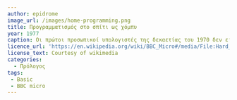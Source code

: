 ```yaml
---
author: epidrome
image_url: /images/home-programming.png
title: Προγραμματισμός στο σπίτι ως χόμπυ 
year: 1977
caption: Οι πρώτοι προσωπικοί υπολογιστές της δεκαετίας του 1970 δεν είχαν κάποιο γραφικό περιβάλλον για το λειτουργικό σύστημα, αντίθετα είχαν γραμμή εντολών καθώς και έναν μεταγλωττιστή ως βασική διάδραση με τον χρήστη, με αποτέλεσμα μια ολόκληρη γενιά που μεγάλωσε με αυτούς τους υπολογιστές να έχει αποκτήσει μεγάλη οικειότητα με τις γλώσσες προγραμματισμού.
licence_url: 'https://en.wikipedia.org/wiki/BBC_Micro#/media/File:Hard_reset_BBC_Micro_32K_Acorn_DFS.gif'
license_text: Courtesy of wikimedia
categories:
  - Πρόλογος
tags:
 - Basic
 - BBC micro
---
```

